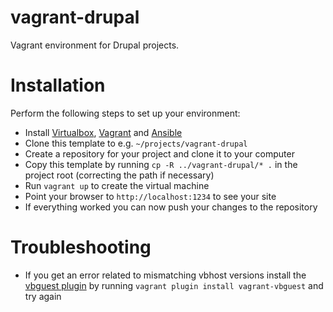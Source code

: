 # vagrant-drupal

Vagrant environment for Drupal projects.

# Installation

Perform the following steps to set up your environment:

- Install [Virtualbox](https://www.virtualbox.org/wiki/Downloads), [Vagrant](http://www.vagrantup.com/downloads.html) and [Ansible](http://docs.ansible.com/intro_installation.html)
- Clone this template to e.g. ```~/projects/vagrant-drupal```
- Create a repository for your project and clone it to your computer
- Copy this template by running ```cp -R ../vagrant-drupal/* .``` in the project root (correcting the path if necessary)
- Run ```vagrant up``` to create the virtual machine
- Point your browser to ```http://localhost:1234``` to see your site
- If everything worked you can now push your changes to the repository

# Troubleshooting

- If you get an error related to mismatching vbhost versions install the [vbguest plugin](https://github.com/dotless-de/vagrant-vbguest) by running ```vagrant plugin install vagrant-vbguest``` and try again
